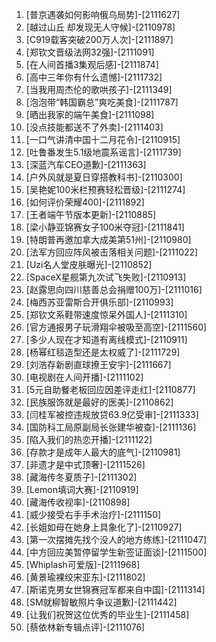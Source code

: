 
1. [普京遇袭如何影响俄乌局势]-[2111627]
1. [越过山丘 却发现无人守候]-[2110978]
1. [C919载客突破200万人次]-[2111897]
1. [郑钦文晋级法网32强]-[2111091]
1. [在人间首播3集观后感]-[2111874]
1. [高中三年你有什么遗憾]-[2111732]
1. [当我用周杰伦的歌哄孩子]-[2111349]
1. [泡泡带“韩国霸总”爽吃美食]-[2111787]
1. [晒出我家的端午美食]-[2111098]
1. [没点技能都送不了外卖]-[2111403]
1. [一口气讲清中国十二月花令]-[2110915]
1. [吐鲁番发生5.1级地震系谣言]-[2111739]
1. [深蓝汽车CEO道歉]-[2111363]
1. [户外风就是夏日穿搭教科书]-[2110300]
1. [吴艳妮100米栏预赛轻松晋级]-[2111274]
1. [如何评价荣耀400]-[2111892]
1. [王者端午节版本更新]-[2110885]
1. [梁小静亚锦赛女子100米夺冠]-[2111841]
1. [特朗普再邀加拿大成美第51州]-[2110980]
1. [法军方回应阵风被击落相关问题]-[2111022]
1. [Uzi名人堂皮肤曝光]-[2110852]
1. [SpaceX星舰第九次试飞失败]-[2110913]
1. [赵露思向四川慈善总会捐赠100万]-[2111016]
1. [梅西苏亚雷斯合开俱乐部]-[2110993]
1. [郑钦文系鞋带速度惊呆外国人]-[2111310]
1. [官方通报男子玩滑翔伞被吸至高空]-[2111560]
1. [多少人现在才知道有离线模式]-[2110911]
1. [杨幂红毯造型还是太权威了]-[2111729]
1. [刘浩存新剧直球撩王安宇]-[2111667]
1. [电视剧在人间开播]-[2111102]
1. [5元自助餐老板回应因差评走红]-[2110877]
1. [民族服饰就是最好的医美]-[2110862]
1. [闫桂军被控违规放贷63.9亿受审]-[2111333]
1. [国防科工局原副局长张建华被查]-[2111136]
1. [陷入我们的热恋开播]-[2111122]
1. [存款才是成年人最大的底气]-[2110981]
1. [非遗才是中式顶奢]-[2111526]
1. [藏海传冬夏质子]-[2111302]
1. [Lemon填词大赛]-[2110919]
1. [藏海传收视率]-[2110898]
1. [威少接受右手手术治疗]-[2111150]
1. [长姐如母在她身上具象化了]-[2110927]
1. [第一次摆摊先找个没人的地方练练]-[2111047]
1. [中方回应美暂停留学生新签证面谈]-[2111500]
1. [Whiplash可爱版]-[2111968]
1. [黄景瑜裸绞宋亚东]-[2111802]
1. [斯诺克男女世锦赛冠军都来自中国]-[2111314]
1. [SM就柳智敏照片争议道歉]-[2111442]
1. [让我们祝贺这位优秀的毕业生]-[2111458]
1. [蔡依林新专辑点评]-[2111076]